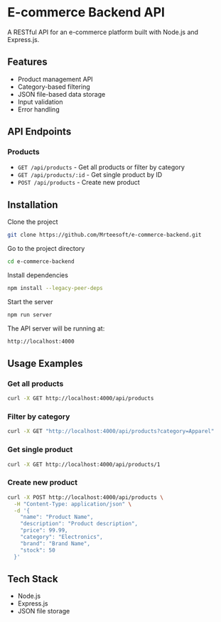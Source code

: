 # E-commerce Backend API

A RESTful API for an e-commerce platform built with Node.js and Express.js.

## Features

- Product management API
- Category-based filtering
- JSON file-based data storage
- Input validation
- Error handling

## API Endpoints

### Products

- `GET /api/products` - Get all products or filter by category
- `GET /api/products/:id` - Get single product by ID
- `POST /api/products` - Create new product

## Installation

Clone the project

```bash
git clone https://github.com/Mrteesoft/e-commerce-backend.git
```

Go to the project directory

```bash
cd e-commerce-backend
```

Install dependencies

```bash
npm install --legacy-peer-deps
```

Start the server

```bash
npm run server
```

The API server will be running at:

```bash
http://localhost:4000
```

## Usage Examples

### Get all products
```bash
curl -X GET http://localhost:4000/api/products
```

### Filter by category
```bash
curl -X GET "http://localhost:4000/api/products?category=Apparel"
```

### Get single product
```bash
curl -X GET http://localhost:4000/api/products/1
```

### Create new product
```bash
curl -X POST http://localhost:4000/api/products \
  -H "Content-Type: application/json" \
  -d '{
    "name": "Product Name",
    "description": "Product description",
    "price": 99.99,
    "category": "Electronics",
    "brand": "Brand Name",
    "stock": 50
  }'
```

## Tech Stack

- Node.js
- Express.js
- JSON file storage
